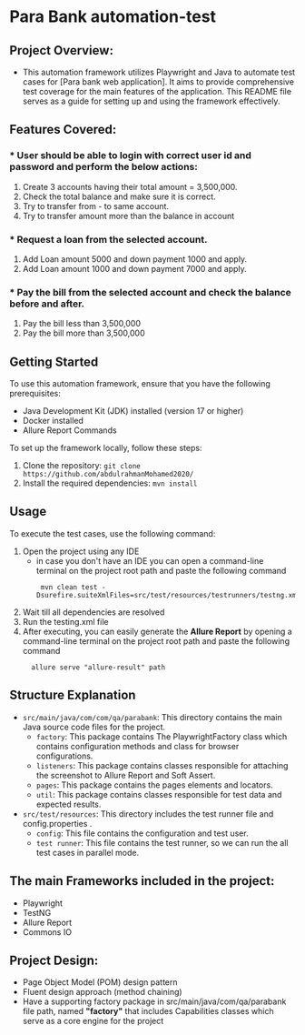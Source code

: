 # Para Bank automation-test

## Project Overview:
* This automation framework utilizes Playwright and Java to automate test cases for [Para bank web application]. It aims to provide comprehensive test coverage for the main features of the application. This README file serves as a guide for setting up and using the framework effectively.

## Features Covered:
### * User should be able to login with correct user id and password and perform the below actions:
1. Create 3 accounts having
   their total amount =
   3,500,000.
2. Check the total balance and
   make sure it is correct.
3. Try to transfer from - to same
   account.
4. Try to transfer amount more
   than the balance in account
### * Request a loan from the selected account.
1. Add Loan amount 5000 and
   down payment 1000 and
   apply.
2. Add Loan amount 1000 and
   down payment 7000 and
   apply.
### * Pay the bill from the selected account and check the balance before and after.
1. Pay the bill less than
   3,500,000
2. Pay the bill more than
   3,500,000

## Getting Started

To use this automation framework, ensure that you have the following prerequisites:

- Java Development Kit (JDK) installed (version 17 or higher)
- Docker installed
- Allure Report Commands

To set up the framework locally, follow these steps:

1. Clone the repository: `git clone https://github.com/abdulrahmanMohamed2020/`
2. Install the required dependencies: `mvn install`

## Usage
To execute the test cases, use the following command:

1. Open the project using any IDE
    - in case you don't have an IDE you can open a command-line terminal on the project root path and paste the following command
      ```
       mvn clean test -Dsurefire.suiteXmlFiles=src/test/resources/testrunners/testng.xml
      ```
2. Wait till all dependencies are resolved
3. Run the testing.xml file
4. After executing, you can easily generate the **Allure Report** by opening a command-line terminal on the project
   root path and paste the following command
      ```
        allure serve "allure-result" path
      ```

## Structure Explanation

- `src/main/java/com/com/qa/parabank`: This directory contains the main Java source code files for the project.
    - `factory`: This package contains The PlaywrightFactory class which contains configuration methods and class for browser configurations.
    - `listeners`: This package contains classes responsible for attaching the screenshot to Allure Report and Soft Assert.
    - `pages`: This package contains the pages elements and locators.
    - `util`: This package contains classes responsible for test data and expected results.
- `src/test/resources`: This directory includes the test runner file and config.properties .
    - `config`: This file contains the configuration and test user.
    - `test runner`: This file contains the test runner, so we can run the all test cases in parallel mode.

## The main Frameworks included in the project:
* Playwright
* TestNG
* Allure Report
* Commons IO
## Project Design:
* Page Object Model (POM) design pattern
* Fluent design approach (method chaining)
* Have a supporting factory package in src/main/java/com/qa/parabank file path, named **"factory"** that includes Capabilities classes which serve as a core engine for the project
